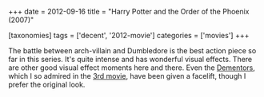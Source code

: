 +++
date = 2012-09-16
title = "Harry Potter and the Order of the Phoenix (2007)"

[taxonomies]
tags = ['decent', '2012-movie']
categories = ['movies']
+++

The battle between arch-villain and Dumbledore is the best action piece
so far in this series. It's quite intense and has wonderful visual
effects. There are other good visual effect moments here and there. Even
the [Dementors], which I so admired in the [3rd movie], have been given
a facelift, though I prefer the original look.

  [Dementors]: http://en.wikipedia.org/wiki/Dementors
  [3rd movie]: http://tshepang.net/harry-potter-and-the-prisoner-of-azkaban-2004
